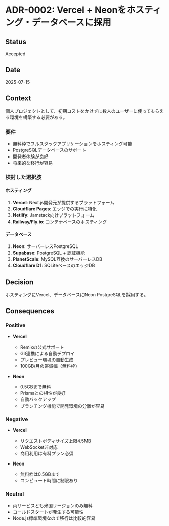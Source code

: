 # ADR-0002: Vercel + Neonをホスティング・データベースに採用

## Status
Accepted

## Date
2025-07-15

## Context
個人プロジェクトとして、初期コストをかけずに数人のユーザーに使ってもらえる環境を構築する必要がある。

### 要件
- 無料枠でフルスタックアプリケーションをホスティング可能
- PostgreSQLデータベースのサポート
- 開発者体験が良好
- 将来的な移行が容易

### 検討した選択肢

#### ホスティング
1. **Vercel**: Next.js開発元が提供するプラットフォーム
2. **Cloudflare Pages**: エッジでの実行に特化
3. **Netlify**: Jamstack向けプラットフォーム
4. **Railway/Fly.io**: コンテナベースのホスティング

#### データベース
1. **Neon**: サーバーレスPostgreSQL
2. **Supabase**: PostgreSQL + 認証機能
3. **PlanetScale**: MySQL互換のサーバーレスDB
4. **Cloudflare D1**: SQLiteベースのエッジDB

## Decision
ホスティングにVercel、データベースにNeon PostgreSQLを採用する。

## Consequences

### Positive
- **Vercel**
  - Remixの公式サポート
  - Git連携による自動デプロイ
  - プレビュー環境の自動生成
  - 100GB/月の帯域幅（無料枠）
  
- **Neon**
  - 0.5GBまで無料
  - Prismaとの相性が良好
  - 自動バックアップ
  - ブランチング機能で開発環境の分離が容易

### Negative
- **Vercel**
  - リクエストボディサイズ上限4.5MB
  - WebSocket非対応
  - 商用利用は有料プラン必須
  
- **Neon**
  - 無料枠は0.5GBまで
  - コンピュート時間に制限あり

### Neutral
- 両サービスとも米国リージョンのみ無料
- コールドスタートが発生する可能性
- Node.js標準環境なので移行は比較的容易
